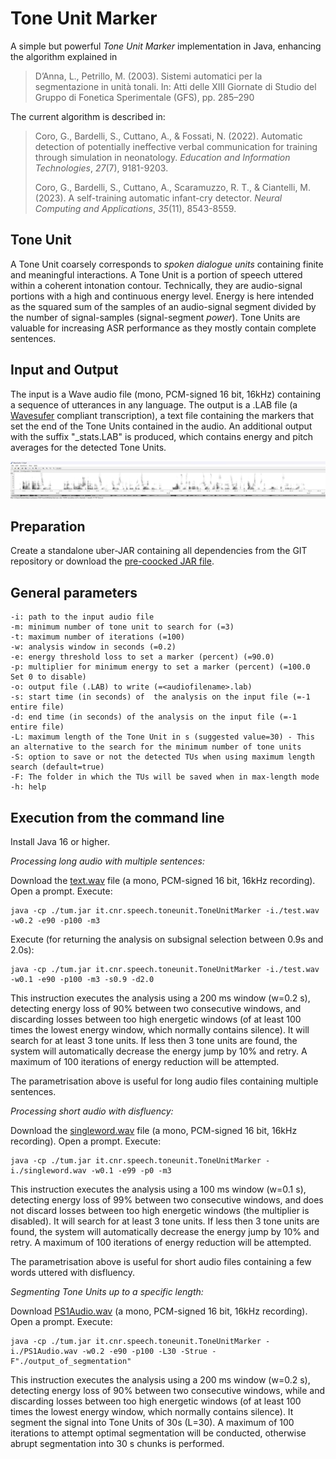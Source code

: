 # Tone Unit Marker

A simple but powerful *Tone Unit Marker* implementation in Java, enhancing the algorithm explained in 

> D’Anna, L., Petrillo, M. (2003). Sistemi automatici per la
> segmentazione in unità tonali. In: Atti delle XIII Giornate di Studio
> del Gruppo di Fonetica Sperimentale (GFS), pp. 285–290

The current algorithm is described in:

> Coro, G., Bardelli, S., Cuttano, A., & Fossati, N. (2022). Automatic
> detection of potentially ineffective verbal communication for training
> through simulation in neonatology. _Education and Information
> Technologies_, _27_(7), 9181-9203.
> 
> Coro, G., Bardelli, S., Cuttano, A., Scaramuzzo, R. T., & Ciantelli,
> M. (2023). A self-training automatic infant-cry detector. _Neural
> Computing and Applications_, _35_(11), 8543-8559.

## Tone Unit
A Tone Unit coarsely corresponds to *spoken dialogue units* containing finite and meaningful interactions. 
A Tone Unit  is a portion of speech uttered within a coherent intonation contour. Technically, they are audio-signal portions with a high and continuous energy level. Energy is here intended as the squared sum of the samples of an audio-signal segment divided by the number of signal-samples (signal-segment *power*).
Tone Units are valuable for increasing ASR performance as they mostly contain complete sentences.

## Input and Output

The input is a Wave audio file (mono, PCM-signed 16 bit, 16kHz) containing a sequence of utterances in any language.
The output is a .LAB file (a [Wavesufer](https://sourceforge.net/projects/wavesurfer/) compliant transcription), a text file containing the markers that set the end of the Tone Units contained in the audio. 
An additional output with the suffix "_stats.LAB" is produced, which contains energy and pitch averages for the detected Tone Units.

![Example of Wave file with annotation imported into Wavesurfer.](https://github.com/cybprojects65/ToneUnitMarker/blob/main/Annotation_example_in_Wavesurfer.jpg)


## Preparation

Create a standalone uber-JAR containing all dependencies from the GIT repository or download the [pre-coocked JAR file](https://github.com/cybprojects65/ToneUnitMarker/raw/refs/heads/main/tum.jar).

## General parameters

    -i: path to the input audio file
    -m: minimum number of tone unit to search for (=3)
    -t: maximum number of iterations (=100)
    -w: analysis window in seconds (=0.2)
    -e: energy threshold loss to set a marker (percent) (=90.0)
    -p: multiplier for minimum energy to set a marker (percent) (=100.0 Set 0 to disable)
    -o: output file (.LAB) to write (=<audiofilename>.lab)
    -s: start time (in seconds) of  the analysis on the input file (=-1 entire file)
    -d: end time (in seconds) of the analysis on the input file (=-1 entire file)
    -L: maximum length of the Tone Unit in s (suggested value=30) - This an alternative to the search for the minimum number of tone units
    -S: option to save or not the detected TUs when using maximum length search (default=true)
    -F: The folder in which the TUs will be saved when in max-length mode
    -h: help

   
## Execution from the command line

Install Java 16 or higher.

*Processing long audio with multiple sentences:*

Download the [text.wav](https://github.com/cybprojects65/ToneUnitMarker/raw/refs/heads/main/test.wav) file (a mono, PCM-signed 16 bit, 16kHz recording).
Open a prompt.
Execute:

    java -cp ./tum.jar it.cnr.speech.toneunit.ToneUnitMarker -i./test.wav -w0.2 -e90 -p100 -m3

Execute (for returning the analysis on subsignal selection between 0.9s and 2.0s):

    java -cp ./tum.jar it.cnr.speech.toneunit.ToneUnitMarker -i./test.wav -w0.1 -e90 -p100 -m3 -s0.9 -d2.0

This instruction executes the analysis using a 200 ms window (w=0.2 s), detecting energy loss of 90% between two consecutive windows, and discarding losses between too high energetic windows (of at least 100 times the lowest energy window, which normally contains silence). It will search for at least 3 tone units. If less then 3 tone units are found, the system will automatically decrease the energy jump by 10% and retry. A maximum of 100 iterations of energy reduction will be attempted.

The parametrisation above is useful for long audio files containing multiple sentences.

*Processing short audio with disfluency:*

Download the [singleword.wav](https://github.com/cybprojects65/ToneUnitMarker/raw/refs/heads/main/singleword.wav) file (a mono, PCM-signed 16 bit, 16kHz recording).
Open a prompt.
Execute:

    java -cp ./tum.jar it.cnr.speech.toneunit.ToneUnitMarker -i./singleword.wav -w0.1 -e99 -p0 -m3

This instruction executes the analysis using a 100 ms window (w=0.1 s), detecting energy loss of 99% between two consecutive windows, and does not discard losses between too high energetic windows (the multiplier is disabled). It will search for at least 3 tone units. If less then 3 tone units are found, the system will automatically decrease the energy jump by 10% and retry. A maximum of 100 iterations of energy reduction will be attempted.

The parametrisation above is useful for short audio files containing a few words uttered with disfluency.

*Segmenting Tone Units up to a specific length:*

Download [PS1Audio.wav](https://github.com/cybprojects65/ToneUnitMarker/blob/main/PS1Audio.wav) (a mono, PCM-signed 16 bit, 16kHz recording).
Open a prompt.
Execute:

    java -cp ./tum.jar it.cnr.speech.toneunit.ToneUnitMarker -i./PS1Audio.wav -w0.2 -e90 -p100 -L30 -Strue -F"./output_of_segmentation"

This instruction executes the analysis using a 200 ms window (w=0.2 s), detecting energy loss of 90% between two consecutive windows, while and discarding losses between too high energetic windows (of at least 100 times the lowest energy window, which normally contains silence). It segment the signal into Tone Units of 30s (L=30). A maximum of 100 iterations to attempt optimal segmentation will be conducted, otherwise abrupt segmentation into 30 s chunks is performed.
